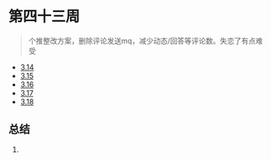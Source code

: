 #  第四十三周

>个推整改方案，删除评论发送mq，减少动态/回答等评论数。失恋了有点难受

- [3.14](3.14.md)
- [3.15](3.15.md)
- [3.16](3.16.md)
- [3.17](3.17.md)
- [3.18](3.18.md)

## 总结

1. 

